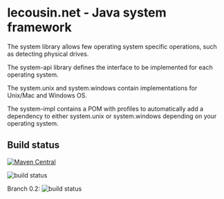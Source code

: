 # lecousin.net - Java system framework

The system library allows few operating system specific operations, such as detecting
physical drives.

The system-api library defines the interface to be implemented for each operating system.

The system.unix and system.windows contain implementations for Unix/Mac and Windows OS.

The system-impl contains a POM with profiles to automatically add a dependency to either
system.unix or system.windows depending on your operating system.

## Build status

[![Maven Central](https://img.shields.io/maven-central/v/net.lecousin.framework.system/system-api.svg)](http://search.maven.org/#search%7Cga%7C1%7Cg%3A%22net.lecousin.framework.system%22)

![build status](https://travis-ci.org/lecousin/java-framework-system.svg?branch=master "Build Status")

Branch 0.2: ![build status](https://travis-ci.org/lecousin/java-framework-system.svg?branch=0.2 "Build Status")

